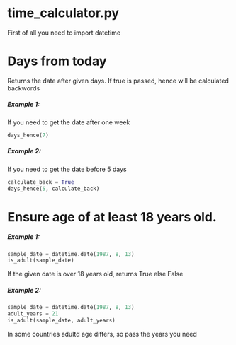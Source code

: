# time_calculator.py
First of all you need to import datetime<br>

# Days from today
Returns the date after given days. If true is passed, hence will be calculated backwords

<h5>Example 1:</h5>
If you need to get the date after one week

```python
days_hence(7)
```

<h5>Example 2:</h5>
If you need to get the date before 5 days

```python
calculate_back = True
days_hence(5, calculate_back)
```

# Ensure age of at least 18 years old.
<h5>Example 1:</h5>

```python
sample_date = datetime.date(1987, 8, 13)
is_adult(sample_date)
```

If the given date is over 18 years old, returns True else False
<h5>Example 2:</h5>

```python
sample_date = datetime.date(1987, 8, 13)
adult_years = 21
is_adult(sample_date, adult_years)
```

In some countries adultd age differs, so pass the years you need